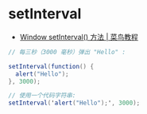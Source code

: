 # setInterval

- [Window setInterval() 方法 | 菜鸟教程](https://www.runoob.com/jsref/met-win-setinterval.html)

```c#
// 每三秒（3000 毫秒）弹出 "Hello" :

setInterval(function() {
  alert("Hello");
}, 3000);

// 使用一个代码字符串:
setInterval('alert("Hello");', 3000);
```
